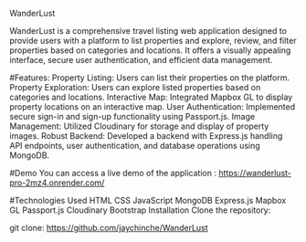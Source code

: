 WanderLust

WanderLust is a comprehensive travel listing web application designed to provide users with a platform to list properties and explore, review, and filter properties based on categories and locations. It offers a visually appealing interface, secure user authentication, and efficient data management.

#Features:
Property Listing: Users can list their properties on the platform.
Property Exploration: Users can explore listed properties based on categories and locations.
Interactive Map: Integrated Mapbox GL to display property locations on an interactive map.
User Authentication: Implemented secure sign-in and sign-up functionality using Passport.js.
Image Management: Utilized Cloudinary for storage and display of property images.
Robust Backend: Developed a backend with Express.js handling API endpoints, user authentication, and database operations using MongoDB.

#Demo
You can access a live demo of the application : https://wanderlust-pro-2mz4.onrender.com/

#Technologies Used
HTML
CSS
JavaScript
MongoDB
Express.js
Mapbox GL
Passport.js
Cloudinary
Bootstrap
Installation
Clone the repository:

git clone: https://github.com/jaychinche/WanderLust



